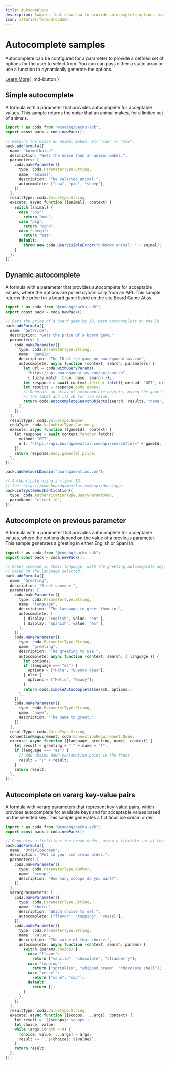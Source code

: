 ```yaml
---
title: Autocomplete
description: Samples that show how to provide autocomplete options for a parameter.
icon: material/form-dropdown
---
```


# Autocomplete samples

Autocomplete can be configured for a parameter to provide a defined set of options for the user to select from. You can can pass either a static array or use a function to dynamically generate the options.


[Learn More](../../../guides/basics/parameters/autocomplete){ .md-button }

## Simple autocomplete
A formula with a parameter that provides autocomplete for acceptable values. This sample returns the noise that an animal makes, for a limited set of animals.

```ts
import * as coda from "@codahq/packs-sdk";
export const pack = coda.newPack();

// Returns the noise an animal makes. Ex) "cow" => "moo".
pack.addFormula({
  name: "AnimalNoise",
  description: "Gets the noise than an animal makes.",
  parameters: [
    coda.makeParameter({
      type: coda.ParameterType.String,
      name: "animal",
      description: "The selected animal.",
      autocomplete: ["cow", "pig", "sheep"],
    }),
  ],
  resultType: coda.ValueType.String,
  execute: async function ([animal], context) {
    switch (animal) {
      case "cow":
        return "moo";
      case "pig":
        return "oink";
      case "sheep":
        return "baa";
      default:
        throw new coda.UserVisibleError("Unknown animal: " + animal);
    }
  },
});
```
## Dynamic autocomplete
A formula with a parameter that provides autocomplete for acceptable values, where the options are pulled dynamically from an API. This sample returns the price for a board game listed on the site Board Game Atlas.

```ts
import * as coda from "@codahq/packs-sdk";
export const pack = coda.newPack();

// Gets the price of a board game by ID, with autocomplete on the ID.
pack.addFormula({
  name: "GetPrice",
  description: "Gets the price of a board game.",
  parameters: [
    coda.makeParameter({
      type: coda.ParameterType.String,
      name: "gameId",
      description: "The ID of the game on boardgameatlas.com",
      autocomplete: async function (context, search, parameters) {
        let url = coda.withQueryParams(
          "https://api.boardgameatlas.com/api/search",
          { fuzzy_match: true, name: search });
        let response = await context.fetcher.fetch({ method: "GET", url: url });
        let results = response.body.games;
        // Generate an array of autocomplete objects, using the game's name as
        // the label and its ID for the value.
        return coda.autocompleteSearchObjects(search, results, "name", "id");
      },
    }),
  ],
  resultType: coda.ValueType.Number,
  codaType: coda.ValueHintType.Currency,
  execute: async function ([gameId], context) {
    let response = await context.fetcher.fetch({
      method: "GET",
      url: "https://api.boardgameatlas.com/api/search?ids=" + gameId,
    });
    return response.body.games[0].price;
  },
});

pack.addNetworkDomain("boardgameatlas.com");

// Authenticate using a client ID.
// See: https://www.boardgameatlas.com/api/docs/apps
pack.setSystemAuthentication({
  type: coda.AuthenticationType.QueryParamToken,
  paramName: "client_id",
});
```
## Autocomplete on previous parameter
A formula with a parameter that provides autocomplete for acceptable values, where the options depend on the value of a previous parameter. This sample generates a greeting in either English or Spanish.

```ts
import * as coda from "@codahq/packs-sdk";
export const pack = coda.newPack();

// Greet someone in their language, with the greeting autocomplete adjusting
// based on the language selected.
pack.addFormula({
  name: "Greeting",
  description: "Greet someone.",
  parameters: [
    coda.makeParameter({
      type: coda.ParameterType.String,
      name: "language",
      description: "The language to greet them in.",
      autocomplete: [
        { display: "English", value: "en" },
        { display: "Spanish", value: "es" },
      ],
    }),
    coda.makeParameter({
      type: coda.ParameterType.String,
      name: "greeting",
      description: "The greeting to use.",
      autocomplete: async function (context, search, { language }) {
        let options;
        if (language === "es") {
          options = ["Hola", "Buenos días"];
        } else {
          options = ["Hello", "Howdy"];
        }
        return coda.simpleAutocomplete(search, options);
      },
    }),
    coda.makeParameter({
      type: coda.ParameterType.String,
      name: "name",
      description: "The name to greet.",
    }),
  ],
  resultType: coda.ValueType.String,
  connectionRequirement: coda.ConnectionRequirement.None,
  execute: async function ([language, greeting, name], context) {
    let result = greeting + " " + name + "!";
    if (language === "es") {
      // Add upside-down exclamation point in the front.
      result = "¡" + result;
    }
    return result;
  },
});
```
## Autocomplete on vararg key-value pairs
A formula with vararg parameters that represent key-value pairs, which provides autocomplete for available keys and for acceptable values based on the selected key. This sample generates a fictitious ice cream order.

```ts
import * as coda from "@codahq/packs-sdk";
export const pack = coda.newPack();

// Generates a fictitious ice cream order, using a flexible set of choices.
pack.addFormula({
  name: "OrderIcecream",
  description: "Put in your ice cream order.",
  parameters: [
    coda.makeParameter({
      type: coda.ParameterType.Number,
      name: "scoops",
      description: "How many scoops do you want?",
    }),
  ],
  varargParameters: [
    coda.makeParameter({
      type: coda.ParameterType.String,
      name: "choice",
      description: "Which choice to set.",
      autocomplete: ["flavor", "topping", "vessel"],
    }),
    coda.makeParameter({
      type: coda.ParameterType.String,
      name: "value",
      description: "The value of that choice.",
      autocomplete: async function (context, search, params) {
        switch (params.choice) {
          case "flavor":
            return ["vanilla", "chocolate", "strawberry"];
          case "topping":
            return ["sprinkles", "whipped cream", "chocolate shell"];
          case "vessel":
            return ["cone", "cup"];
          default:
            return [];
        }
      },
    }),
  ],
  resultType: coda.ValueType.String,
  execute: async function ([scoops, ...args], context) {
    let result = `${scoops}: scoops`;
    let choice, value;
    while (args.length > 0) {
      [choice, value, ...args] = args;
      result += `, ${choice}: ${value}`;
    }
    return result;
  },
});
```

